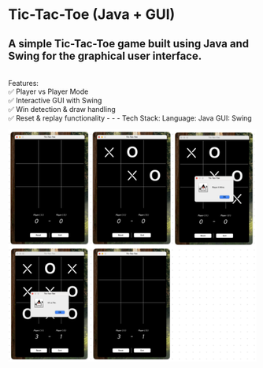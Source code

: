 
<h1>Tic-Tac-Toe (Java + GUI) </h1>

<h2>A simple Tic-Tac-Toe game built using Java and Swing for the graphical user interface.</h2>
<br>
Features:
<br>✅ Player vs Player Mode
<br>✅ Interactive GUI with Swing
<br>✅ Win detection & draw handling
<br>✅ Reset & replay functionality
-
-
-
Tech Stack:
Language: Java
GUI: Swing



  






![image alt](https://github.com/nishwan810/Tic-Tac_Toe-Game-in-JAVA/blob/703c2e3e689de334428d6e83fa3976394b4bb694/Screenshot%202025-03-10%20at%2002.53.13.png)
